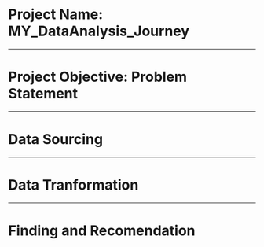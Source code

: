 # Project Name: MY_DataAnalysis_Journey

----
# Project Objective: Problem Statement



-----
# Data Sourcing



-----
# Data Tranformation



-----
# Finding and Recomendation

